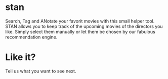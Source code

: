 stan
====

Search, Tag and ANotate your favorit movies with this small helper tool. 
STAN allows you to keep track of the upcoming movies of the directors you like. 
Simply select them manually or let them be chosen by our fabulous recommendation engine.

Like it?
========

Tell us what you want to see next.
